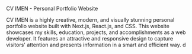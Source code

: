 CV IMEN - Personal Portfolio Website

CV IMEN is a highly creative, modern, and visually stunning personal portfolio website built with Next.js, React.js, and CSS. This website showcases my skills, education, projects, and accomplishments as a web developer. It features an attractive and responsive design to capture visitors' attention and presents information in a smart and efficient way.
d
